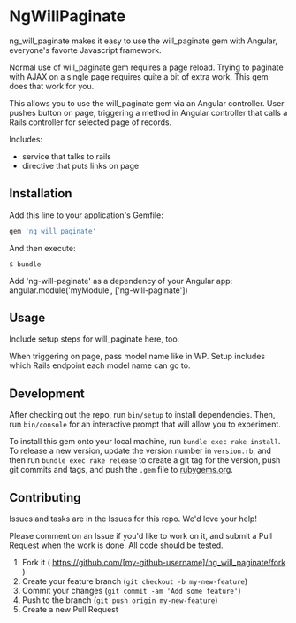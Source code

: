 # NgWillPaginate

ng_will_paginate makes it easy to use the will_paginate gem with Angular, everyone's favorte Javascript framework.

Normal use of will_paginate gem requires a page reload. Trying to paginate with AJAX on a single page requires quite a bit of extra work. This gem does that work for you.

This allows you to use the will_paginate gem via an Angular controller. User pushes button on page, triggering a method in Angular controller that calls a Rails controller for selected page of records.

Includes:
  - service that talks to rails
  - directive that puts links on page

## Installation

Add this line to your application's Gemfile:

```ruby
gem 'ng_will_paginate'
```

And then execute:

    $ bundle

Add 'ng-will-paginate' as a dependency of your Angular app:
angular.module('myModule', ['ng-will-paginate'])

## Usage
Include setup steps for will_paginate here, too.

When triggering on page, pass model name like in WP. Setup includes which Rails endpoint each model name can go to.

## Development

After checking out the repo, run `bin/setup` to install dependencies. Then, run `bin/console` for an interactive prompt that will allow you to experiment.

To install this gem onto your local machine, run `bundle exec rake install`. To release a new version, update the version number in `version.rb`, and then run `bundle exec rake release` to create a git tag for the version, push git commits and tags, and push the `.gem` file to [rubygems.org](https://rubygems.org).

## Contributing
Issues and tasks are in the Issues for this repo. We'd love your help!

Please comment on an Issue if you'd like to work on it, and submit a Pull Request when the work is done. All code should be tested.

1. Fork it ( https://github.com/[my-github-username]/ng_will_paginate/fork )
2. Create your feature branch (`git checkout -b my-new-feature`)
3. Commit your changes (`git commit -am 'Add some feature'`)
4. Push to the branch (`git push origin my-new-feature`)
5. Create a new Pull Request
